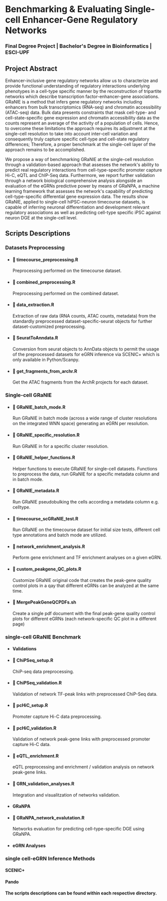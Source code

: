 # Benchmarking & Evaluating Single-cell Enhancer-Gene Regulatory Networks 

### Final Degree Project | Bachelor's Degree in Bioinformatics | ESCI-UPF

## Project Abstract

Enhancer-inclusive gene regulatory networks allow us to characterize and provide functional understanding of regulatory interactions underlying phenotypes in a cell-type specific manner by the reconstruction of tripartite networks which describe transcription factor-enhancer-gene associations. GRaNIE is a method that infers gene regulatory networks including enhancers from bulk transcriptomics (RNA-seq) and chromatin accessibility (ATAC-seq) data. Bulk data presents constraints that mask cell-type- and cell-state-specific gene expression and chromatin accessibility data as the counts represent an average of the activity of a population of cells. Hence, to overcome these limitations the approach requires its adjustment at the single-cell resolution to take into account inter-cell variation and consequently truly capture specific cell-type and cell-state regulatory differences; Therefore, a proper benchmark at the single-cell layer of the approach remains to be accomplished. 

We propose a way of benchmarking GRaNIE at the single-cell resolution through a validation-based approach that assesses the network's ability to predict real regulatory interactions from cell-type-specific promoter capture Hi-C, eQTL and ChIP-Seq data. Furthermore, we report further validation through a network biological comprehensive analysis alongside an evaluation of the eGRNs predictive power by means of GRaNPA, a machine learning framework that assesses the network's capability of  predicting cell-type-specific differential gene expression data. The results show GRaNIE, applied to single-cell hiPSC-neuron timecourse datasets, is capable of inferring neuronal differentiation and development relevant regulatory associations as well as predicting cell-type specific iPSC against neuron DGE at the single-cell level. 

## Scripts Descriptions
### Datasets Preprocessing
* #### :page_facing_up: **timecourse_preprocessing.R**
  Preprocessing performed on the timecourse dataset.
* #### :page_facing_up: **combined_preprocessing.R**
  Preprocessing performed on the combined dataset.
* #### :page_facing_up: **data_extraction.R**
  Extraction of raw data (RNA counts, ATAC counts, metadata) from the standardly preprocessed dataset-specific-seurat objects for further dataset-customized preprocessing.
* #### :page_facing_up: **SeuratToAnndata.R**
  Conversion from seurat objects to AnnData objects to permit the usage of the preprocessed datasets for eGRN inference via SCENIC+ which is only available in Python/Scanpy.
* #### :page_facing_up: **get_fragments_from_archr.R**
  Get the ATAC fragments from the ArchR projects for each dataset.

### Single-cell GRaNIE
* #### :page_facing_up: **GRaNIE_batch_mode.R**
  Run GRaNIE in batch mode (across a wide range of cluster resolutions on the integrated WNN space) generating an eGRN per resolution.
* #### :page_facing_up: **GRaNIE_specific_resolution.R**
  Run GRaNIE in for a specific cluster resolution.
* #### :page_facing_up: **GRaNIE_helper_functions.R**
  Helper functions to execute GRaNIE for single-cell datasets. Functions to preprocess the data, run GRaNIE for a specific metadata column and in batch mode.
* #### :page_facing_up: **GRaNIE_metadata.R**
  Run GRaNIE pseudobulking the cells according a metadata column e.g. celltype. 
* #### :page_facing_up: **timecourse_scGRaNIE_test.R**
  Run GRaNIE on the timecourse dataset for initial size tests, different cell type annotations and batch mode are utilized.
* #### :page_facing_up: **network_enrichment_analysis.R**
  Perform gene enrichment and TF enrichment analyses on a given eGRN.
* #### :page_facing_up: **custom_peakgene_QC_plots.R**
  Customize GRaNIE original code that creates the peak-gene quality control plots in a qay that different eGRNs can be analyzed at the same time.   
* #### :page_facing_up: **MergePeakGeneQCPDFs.sh**
  Create a single pdf document with the final peak-gene quality control plots for different eGRNs (each network-specific QC plot in a different page)


### single-cell GRaNIE Benchmark
* #### Validations 
* #### :page_facing_up: **ChiPSeq_setup.R**
  ChiP-seq data preprocessing. 
* #### :page_facing_up: **ChiPSeq_validation.R**
  Validation of network TF-peak links with preprocessed ChiP-Seq data.
* #### :page_facing_up: **pcHiC_setup.R**
  Promoter capture Hi-C data preprocessing.
* #### :page_facing_up: **pcHiC_validation.R**
  Validation of network peak-gene links with preprocessed promoter capture Hi-C data.
* #### :page_facing_up: **eQTL_enrichment.R**
  eQTL preprocessing and enrichment / validation analysis on network peak-gene links.
* #### :page_facing_up: **GRN_validation_analyses.R**
  Integration and visualitzation of networks validation.
* #### GRaNPA
* #### :page_facing_up: **GRaNPA_network_evalutation.R**
  Networks evaluation for predicting cell-type-specific DGE using GRaNPA.
* #### eGRN Analyses


### single cell-eGRN Inference Methods
#### SCENIC+
#### Pando



**The scripts descriptions can be found within each respective directory.** 


